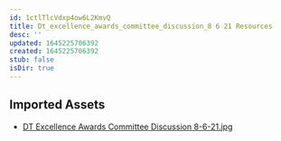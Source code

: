 ```yaml
---
id: 1ctlTlcVdxp4ow6L2KmvQ
title: Dt_excellence_awards_committee_discussion_8 6 21 Resources
desc: ''
updated: 1645225706392
created: 1645225706392
stub: false
isDir: true
---
```

## Imported Assets
- [DT Excellence Awards Committee Discussion 8-6-21.jpg](/assets/dt-excellence-awards-committee-discussion-8-6-21-rEoVri7Haj0m.jpg)
